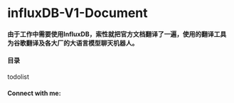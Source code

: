 # influxDB-V1-Document

#### 由于工作中需要使用InfluxDB，索性就把官方文档翻译了一遍，使用的翻译工具为谷歌翻译及各大厂的大语言模型聊天机器人。

#### 目录

todolist

#### Connect with me:
